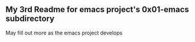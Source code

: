 ## My 3rd Readme for emacs project's 0x01-emacs subdirectory

May fill out more as the emacs project develops
